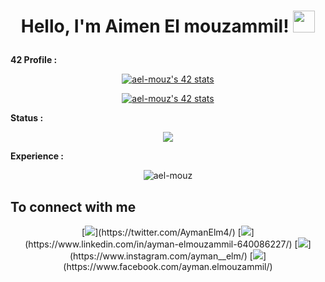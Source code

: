 <h1><p align="center">Hello, I'm Aimen El mouzammil! <a><img src="https://media.giphy.com/media/hvRJCLFzcasrR4ia7z/giphy.gif" width="35px"></h1></a></p>

**42 Profile :**
<p align="center" width="100%">
    <a href="https://github.com/oakoudad/badge42"><img src="https://badge.mediaplus.ma/greenbinary/ael-mouz" alt="ael-mouz's 42 stats" /></a> 
</p>

<p align="center" width="100%">
    <a href="https://github.com/JaeSeoKim/badge42"><img src="https://badge42.vercel.app/api/v2/clc7xb4mu00300flbluzih66y/stats?cursusId=21&coalitionId=76" alt="ael-mouz's 42 stats" /></a> 
</p>

**Status :**
<p align="center" width="100%">
    <picture >
<source 
  srcset="https://github-readme-stats.vercel.app/api?username=ael-mouz&show_icons=true&theme=merko"
  media="(prefers-color-scheme: dark)"
/>
<source
  srcset="https://github-readme-stats.vercel.app/api?username=ael-mouz&show_icons=true"
  media="(prefers-color-scheme: light), (prefers-color-scheme: no-preference)"
/>
<img src="https://github-readme-stats.vercel.app/api?username=ael-mouz&show_icons=true" />
</picture> 
</p>

**Experience :**
<p align="center" width="100%">
   <img src="https://github-readme-stats.vercel.app/api/top-langs?username=ael-mouz&show_icons=true&locale=en&theme=merko&" alt="ael-mouz" />
</p>

<summary><h2>To connect with me</h2></summary>
<p align = "center">
[<img src="https://img.shields.io/badge/twitter-%231DA1F2.svg?&style=for-the-badge&logo=twitter&logoColor=white" />](https://twitter.com/AymanElm4/) 
[<img src="https://img.shields.io/badge/linkedin-%230077B5.svg?&style=for-the-badge&logo=linkedin&logoColor=white" />](https://www.linkedin.com/in/ayman-elmouzammil-640086227/)
[<img src = "https://img.shields.io/badge/instagram-%23E4405F.svg?&style=for-the-badge&logo=instagram&logoColor=white">](https://www.instagram.com/ayman__elm/)
[<img src="https://img.shields.io/badge/facebook-%231877F2.svg?&style=for-the-badge&logo=facebook&logoColor=white" />](https://www.facebook.com/ayman.elmouzammil/) 
</p>
